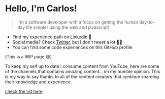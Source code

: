 # Hello, I'm Carlos!

> I'm a software developer with a focus on getting the human day-to-day life simpler using the web and javascript!

- Find my experience path on [Linkedin](https://linkedin.com/in/socarlosb) 💪
- Social media? Check [Twitter](https://twitter.com/socarlosb), but I don't _tweet_ a lot 🤷‍♂️
- You can find some code experiences on this GitHub profile 

(This is a WIP page 😷)

To keep my self up to date I consume content from YouTube, here are some of the channels that contains amazing content... im my humble opinion.
This is my way to say thanks to all of the content creators that continue shareing their knowledge and experience.

[check the list here](/content.md)
